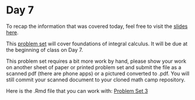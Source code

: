 # Day 7

To recap the information that was covered today, feel free to visit the [slides here](/slides/day7-am.pdf). 

This [problem set](/problem-sets/pset3.pdf) will cover foundations of integral calculus. It will be due at the beginning of class on Day 7. 

This problem set requires a bit more work by hand, please show your work on another sheet of paper or printed problem set and submit the file as a scanned pdf (there are phone apps) or a pictured converted to .pdf. You will still commit your scanned document to your cloned math camp repository. 

Here is the .Rmd file that you can work with: 
[Problem Set 3](/problem-sets/pset3.Rmd)
